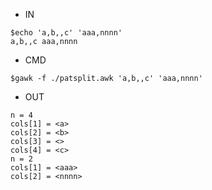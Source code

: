 - IN

```
$echo 'a,b,,c' 'aaa,nnnn'
a,b,,c aaa,nnnn
```


- CMD

```
$gawk -f ./patsplit.awk 'a,b,,c' 'aaa,nnnn'
```

- OUT
```
n = 4
cols[1] = <a>
cols[2] = <b>
cols[3] = <>
cols[4] = <c>
n = 2
cols[1] = <aaa>
cols[2] = <nnnn>
```
